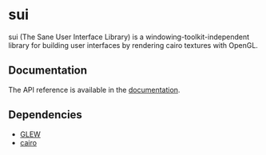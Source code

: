 # sui
sui (The Sane User Interface Library) is a windowing-toolkit-independent library for building user interfaces by rendering cairo textures with OpenGL.

## Documentation
The API reference is available in the [documentation](https://github.com/camoy/sui/tree/master/API.md).

## Dependencies
* [GLEW](http://glew.sourceforge.net/)
* [cairo](http://cairographics.org/)
